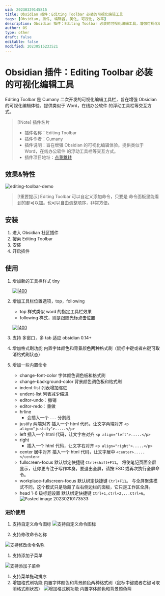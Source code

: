 ```yaml
---
uid: 20230329145815
title: Obsidian 插件：Editing Toolbar 必装的可视化编辑工具
tags: [Obsidian, 插件, 编辑器, 美化, 可视化, 效率]
description: Obsidian 插件：Editing Toolbar 必装的可视化编辑工具，增强可视化编辑体验。提供类似于 Word，在线办公软件 的浮动工具栏等交互方式。
author: OS
type: other
draft: false
editable: false
modified: 20230515233521
---
```


# Obsidian 插件：Editing Toolbar 必装的可视化编辑工具

Editing Toolbar 是 Cumany 二次开发的可视化编辑工具栏，旨在增强 Obsidian 的可视化编辑体验。提供类似于 Word，在线办公软件 的浮动工具栏等交互方式。

> [!Note] 插件名片
> - 插件名称：Editing Toolbar
> - 插件作者：Cumany
> - 插件说明：旨在增强 Obsidian 的可视化编辑体验。提供类似于 Word，在线办公软件 的浮动工具栏等交互方式。
> - 插件项目地址：[点我跳转](https://github.com/cumany/obsidian-editing-toolbar)

## 效果&特性

![editing-toolbar-demo](https://cdn.pkmer.cn/images/8dcebbf3dbf5d43541cacc63301ae1a8_MD5.gif!pkmer)

> [!重要提示]
> Editing Toolbar 可以自定义添加命令，只要是 命令面板里能看到的都可以加。也可以自由调整顺序，非常方便。

## 安装

1. 进入 Obsidian 社区插件
2. 搜索 Editing Toolbar
3. 安装
4. 开启插件

## 使用

1. 增加新的工具栏样式 tiny

    [![|400](https://cdn.pkmer.cn/images/6c7222e15b6962cc554077c737db26c4_MD5.png!pkmer)](https://camo.githubusercontent.com/14426cec336e3720265a061a0b85122c79193abc019d1c3a9d90739bc01307aa/68747470733a2f2f676870726f78792e636f6d2f68747470733a2f2f7261772e67697468756275736572636f6e74656e742e636f6d2f63756d616e792f63756d616e792f6d61696e2f2f7069632f3230323230393037313133313731352e706e67)

2. 增加工具栏位置选项，top，following

    - top 样式类似 word 的指定工具栏效果
    - following 样式，则是跟随光标点击位置

    [![|400](https://cdn.pkmer.cn/images/ee396b67b8834eb107c53c27100bd31d_MD5.png!pkmer)](https://camo.githubusercontent.com/4501d6ada41d95e84ed486ecd1779e71714b750f1491d1a68fbfc86fb848bb87/68747470733a2f2f676870726f78792e636f6d2f68747470733a2f2f7261772e67697468756275736572636f6e74656e742e636f6d2f63756d616e792f63756d616e792f6d61696e2f2f7069632f3230323230393037313133333735332e706e67)

3. 支持 多窗口，多 tab 适应 obsidian 0.14+
4. 增加格式刷功能 内置字体颜色和背景颜色两种格式刷（鼠标中键或者右键可取消格式刷状态）
5. 增加一些内置命令
    - change-font-color 字体颜色调色板和格式刷
    - change-background-color 背景颜色调色板和格式刷
    - indent-list 列表增加缩进
    - undent-list 列表减少缩进
    - editor-undo：撤销
    - editor-redo：重做
    - hrline
        - 会插入一个 `---` 分割线
    - justify 两端对齐 插入一个 html 代码，让文字两端对齐 `<p align="justify">.....</p>`
    - left 插入一个 html 代码，让文字左对齐 `<p align="left">.....</p>`
    - right
        - 插入一个 html 代码，让文字右对齐 `<p align="right">.....</p>`
    - center 居中对齐 插入一个 html 代码，让文字居中 `<center>.....</center>`
    - fullscreen-focus 默认绑定快捷键 `Ctrl+shift+F11`。 将使笔记页面全屏显示，让你更专注于写作本身。要退出全屏，请按 ESC 或再次执行全屏命令。
    - workplace-fullscreen-focus 默认绑定快捷键 `Ctrl+F11`。 与全屏聚焦模式不同，这个模式只是隐藏了左右侧边栏的面板，它只是工作区全屏。
    - head 1-6 级标题设置 默认绑定快捷键 `Ctrl+1,ctrl+2,...Ctrl+6`。
      ![Pasted image 20230210173533](https://cdn.pkmer.cn/images/0d9a9a1c49d9d2b61ea4e17c400766e3_MD5.png!pkmer)

### 进阶使用

1. 支持自定义命令图标
   ![支持自定义命令图标](https://cdn.pkmer.cn/images/02dbf5b6ba9ecf5b170766f390f3f0a5_MD5.gif!pkmer)

2. 支持修改命令名称

![支持修改命令名称](https://cdn.pkmer.cn/images/48b368f52a8494689040e851a77bad09_MD5.gif!pkmer)

1. 支持添加子菜单

![支持添加子菜单](https://cdn.pkmer.cn/images/ee9a0674177f5467ccaa9888fe3227e4_MD5.gif!pkmer)

1. 支持菜单拖动排序
2. 增加格式刷功能 内置字体颜色和背景颜色两种格式刷（鼠标中键或者右键可取消格式刷状态）
   ![增加格式刷功能 内置字体颜色和背景颜色两](https://cdn.pkmer.cn/images/043688f59a5fa25d87f3d6bfa1c60de9_MD5.gif!pkmer)
